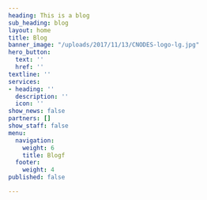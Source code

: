 ```yaml
---
heading: This is a blog
sub_heading: blog
layout: home
title: Blog
banner_image: "/uploads/2017/11/13/CNODES-logo-lg.jpg"
hero_button:
  text: ''
  href: ''
textline: ''
services:
- heading: ''
  description: ''
  icon: ''
show_news: false
partners: []
show_staff: false
menu:
  navigation:
    weight: 6
    title: Blogf
  footer:
    weight: 4
published: false

---
```


